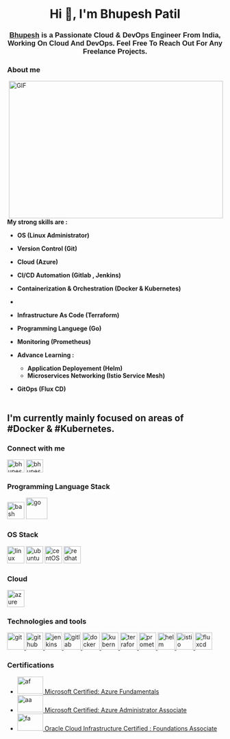 <h1 align="center">Hi 👋, I'm Bhupesh Patil </h1>
<h3 align="center"><font face="Arial"><a href="https://www.linkedin.com/in/bhupesh-k8s/" target="_blank" rel="noreferrer">Bhupesh</a> is a Passionate Cloud & DevOps Engineer From India, Working On Cloud And DevOps. Feel Free To Reach Out For Any Freelance Projects. </font></h3>

<h3 align="left">About me</h3>

<img align="right" alt="GIF" src="http://studiopixel.in/wp-content/uploads/2017/11/18a4949fc9c8067172d3b96e302e7097.gif" width="500" height="320" />


<b> My strong skills are :

- OS (Linux Administrator)

- Version Control (Git)

- Cloud (Azure) 

- CI/CD Automation (Gitlab , Jenkins)

- Containerization & Orchestration (Docker & Kubernetes)
-  
- Infrastructure As Code (Terraform)
  
- Programming Languege (Go)

- Monitoring (Prometheus)
     
- Advance Learning :
  
  	- Application Deployement (Helm)
 	- Microservices Networking (Istio Service Mesh)
        
- GitOps (Flux CD) </b>
<br> </br>

<h2> <b> I'm currently mainly focused on areas of #Docker & #Kubernetes. </b> </h2>

<h3 align="left">Connect with me </h3>
<p align="left">
<a href="https://linkedin.com/in/bhupesh-k8s" target="blank"><img align="center" src="https://raw.githubusercontent.com/rahuldkjain/github-profile-readme-generator/master/src/images/icons/Social/linked-in-alt.svg" alt="bhupesh-k8s" height="30" width="40" /></a>
<a href="https://instagram.com/bhupesh_k8s" target="blank"><img align="center" src="https://raw.githubusercontent.com/rahuldkjain/github-profile-readme-generator/master/src/images/icons/Social/instagram.svg" alt="bhupesh_k8s" height="30" width="40" /></a>
</p>


<h3> Programming Language Stack </h3>
<p align="left"><img src="https://www.vectorlogo.zone/logos/gnu_bash/gnu_bash-icon.svg" alt="bash" title="bash" title="bash" width="40" height="40"/> <img src="https://www.vectorlogo.zone/logos/golang/golang-official.svg" alt="go" title="go" width="50" height="50"/> </p>


<h3> OS Stack </h3>
<p align="left"><img src="https://brandlogos.net/wp-content/uploads/2020/03/Linux-logo.png" alt="linux" title="linux" width="40" height="40"/>  <img src="https://www.vectorlogo.zone/logos/ubuntu/ubuntu-icon.svg" alt="ubuntu" title="ubuntu" width="40" height="40"/> <img src="https://www.vectorlogo.zone/logos/centos/centos-icon.svg" alt="centOS" title="centOS" width="40" height="40"/> <img src="https://www.vectorlogo.zone/logos/redhat/redhat-icon.svg" alt="redhat" title="centOS" width="40" height="40"/> </p>


<h3 align="left">Cloud</h3>
<p align="left"> 
<p align="left"> <a href="https://azure.microsoft.com/en-in/" target="_blank" rel="noreferrer"> <img src="https://www.vectorlogo.zone/logos/microsoft_azure/microsoft_azure-icon.svg" alt="azure" width="40" height="40"/> </a> </p>


<h3 align="left">Technologies and tools</h3>
<p align="left"> 
<a href="https://git-scm.com/" target="_blank" rel="noreferrer"> <img src="https://www.vectorlogo.zone/logos/git-scm/git-scm-icon.svg" alt="git" width="40" height="40"/> </a> 
<a href="https://github.com/" target="_blank" rel="noreferrer"> <img src="https://www.vectorlogo.zone/logos/github/github-tile.svg" alt="github" width="40" height="40"/> </a> 
<a href="https://www.jenkins.io/" target="_blank" rel="noreferrer"> <img src="https://www.vectorlogo.zone/logos/jenkins/jenkins-icon.svg" alt="jenkins" width="40" height="40"/> </a>
<a href="https://about.gitlab.com/" target="_blank" rel="noreferrer"> <img src="https://www.vectorlogo.zone/logos/gitlab/gitlab-icon.svg" alt="gitlab" width="40" height="40"/> </a>
<a href="https://www.docker.com/" target="_blank" rel="noreferrer"> <img src="https://www.vectorlogo.zone/logos/docker/docker-tile.svg" alt="docker" width="40" height="40"/> </a> 
<a href="https://kubernetes.io/" target="_blank" rel="noreferrer"> <img src="https://www.vectorlogo.zone/logos/kubernetes/kubernetes-icon.svg" alt="kubernetes" width="40" height="40"/> </a>
<a href="https://terraform.io/" target="_blank" rel="noreferrer"> <img src="https://www.vectorlogo.zone/logos/terraformio/terraformio-icon.svg" alt="terraform" title="terraform" width="40" height="40"/> 
<a href="https://prometheus.io/" target="_blank" rel="noreferrer"> <img src="https://www.vectorlogo.zone/logos/prometheusio/prometheusio-icon.svg" alt="prometheus" width="40" height="40"/>
<a href="https://helm.sh/" target="_blank" rel="noreferrer"> <img src="https://www.vectorlogo.zone/logos/helmsh/helmsh-icon.svg" alt="helm" width="40" height="40"/>
<a href="https://istio.io/" target="_blank" rel="noreferrer"> <img src="https://www.vectorlogo.zone/logos/istioio/istioio-icon.svg " alt="istio" width="40" height="40"/>
<a href="https://fluxcd.io/" target="_blank" rel="noreferrer"> <img src="https://www.vectorlogo.zone/logos/fluxcdio/fluxcdio-icon.svg" alt="fluxcd" width="40" height="40"/>
</a>

<h3 align="left">Certifications</h3>
<p align="left">
<ul>
  <li><a href="https://learn.microsoft.com/api/credentials/share/en-us/BhupeshPatil-6030/714CBD31033942F3?sharingId=9FCA2D172DF6B5CE" target="_blank" rel="noreferrer"> <img src="https://learn.microsoft.com/media/learn/certification/badges/microsoft-certified-fundamentals-badge.svg?branch=main" alt="af" width="60" height="40"/> Microsoft Certified: Azure Fundamentals </a> </li>
  <li><a href="https://learn.microsoft.com/api/credentials/share/en-us/BhupeshPatil-6030/2C3E0A214A2C8818?sharingId=9FCA2D172DF6B5CE" target="_blank" rel="noreferrer"> <img src="https://learn.microsoft.com/media/learn/certification/badges/microsoft-certified-associate-badge.svg?branch=main" alt="aa" width="60" height="40"/> Microsoft Certified: Azure Administrator Associate </a> </li>
  <li><a href="https://catalog-education.oracle.com/pls/certview/sharebadge?id=0789462C064D9D7F7B67AC6CE4D9D050497B02CC633B72C9A1A71720B224A185" target="_blank" rel="noreferrer"> <img src="https://brm-workforce.oracle.com/pdf/certview/images/OCIF2023CA.png" alt="fa" width="60" height="40"/> Oracle Cloud Infrastructure Certified : Foundations Associate </a> </li>
</ul> 
</p>
